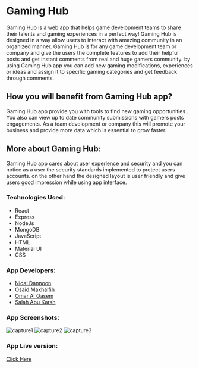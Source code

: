 # Gaming Hub
Gaming Hub is a web app that helps game development teams to share their talents and gaming experiences in a perfect way! Gaming Hub is designed in a way allow users to interact with amazing community in an organized manner.
Gaming Hub is for any game development team or company and give the users the complete features to add their helpful posts and get instant comments from real and huge gamers community.
by using Gaming Hub app you can add new gaming modifications, experiences or ideas and assign it to specific gaming categories and get feedback through comments.

## How you will benefit from Gaming Hub app?
Gaming Hub app provide you with tools to find new gaming opportunities . You also can view up to date community submissions with gamers posts engagements.
As a team development or company this will promote your business and provide more data which is essential to grow faster. 

## More about Gaming Hub:
Gaming Hub app cares about user experience and security and you can notice as a user the security standards implemented to protect users accounts. on the other hand the designed layout is user friendly and give users good impression while using app interface.

### Technologies Used:
- React
- Express
- NodeJs
- MongoDB
- JavaScript
- HTML
- Material UI
- CSS
### App Developers:
- [Nidal Dannoon](https://github.com/NidalDannoon)
- [Osaid Makhalfih](https://github.com/OsaidM)
- [Omar Al Qasem](https://github.com/Omar-AlQasem)
- [Salah Abu Karsh](https://github.com/LSSalah)
### App Screenshots:
![capture1](https://raw.githubusercontent.com/NidalDannoon/GamingHub/main/scr1.png)
![capture2](https://raw.githubusercontent.com/NidalDannoon/GamingHub/main/scr2.png)
![capture3](https://raw.githubusercontent.com/NidalDannoon/GamingHub/main/scr3.png)
### App Live version:
[Click Here](http://localhost:3000)


